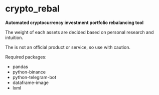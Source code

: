 # crypto_rebal

**Automated cryptocurrency investment portfolio rebalancing tool**

The weight of each assets are decided based on personal research and intuition.

The is not an official product or service, so use with caution.

Required packages:
- pandas
- python-binance
- python-telegram-bot
- dataframe-image
- lxml
